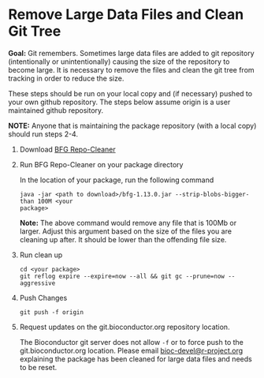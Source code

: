 # Remove Large Data Files and Clean Git Tree

__Goal:__ Git remembers. Sometimes large data files are added to git
repository (intentionally or unintentionally) causing the size of the repository
to become large. It is necessary to remove the files and clean the git tree from
tracking in order to reduce the size. 

These steps should be run on your local copy and (if necessary) pushed to your
own github repository. The steps below assume origin is a user maintained github
repository.

**NOTE:** Anyone that is maintaining the package repository (with a local copy)
  should run steps 2-4.

  
1. Download [BFG Repo-Cleaner](https://rtyley.github.io/bfg-repo-cleaner/)

2. Run BFG Repo-Cleaner on your package directory 

   In the location of your package, run the following command
   ```
   java -jar <path to download>/bfg-1.13.0.jar --strip-blobs-bigger-than 100M <your
   package>
   ```
   **Note:** The above command would remove any file that is 100Mb or
   larger. Adjust this argument based on the size of the files you are cleaning up
   after. It should be lower than the offending file size.

3. Run clean up
   ```
   cd <your package>
   git reflog expire --expire=now --all && git gc --prune=now --aggressive
   ```

4. Push Changes
   ```
   git push -f origin
   ```

5. Request updates on the git.bioconductor.org repository location. 

   The Bioconductor git server does not allow `-f` or to force push to the
   git.bioconductor.org location. Please email <bioc-devel@r-project.org>
   explaining the package has been cleaned for large data files and needs to be
   reset. 
